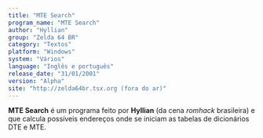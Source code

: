 ```yaml
---
title: "MTE Search"
program_name: "MTE Search"
author: "Hyllian"
group: "Zelda 64 BR"
category: "Textos"
platform: "Windows"
system: "Vários"
language: "Inglês e português"
release_date: "31/01/2001"
version: "Alpha"
site: "http://zelda64br.tsx.org (fora do ar)"
---
```

<b>MTE Search</b> é um programa feito por <b>Hyllian</b> (da cena <i>romhack</i> brasileira) e que calcula possíveis endereços onde se iniciam as tabelas de dicionários DTE e MTE.
